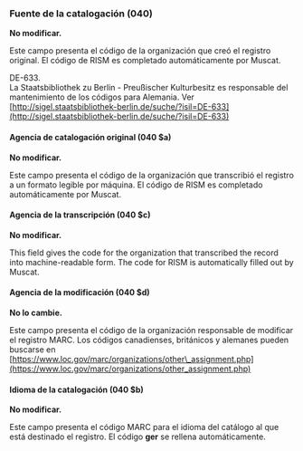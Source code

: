 ### Fuente de la catalogación (040)
**No modificar.**

Este campo presenta el código de la organización que creó el registro original. El código de RISM es completado automáticamente por Muscat.

DE-633.  
La Staatsbibliothek zu Berlin - Preußischer Kulturbesitz es responsable del mantenimiento de los códigos para Alemania. Ver [http://sigel.staatsbibliothek-berlin.de/suche/?isil=DE-633](http://sigel.staatsbibliothek-berlin.de/suche/?isil=DE-633)

#### Agencia de catalogación original (040 $a)
**No modificar.**

Este campo presenta el código de la organización que transcribió el registro a un formato legible por máquina. El código de RISM es completado automáticamente por Muscat.

#### Agencia de la transcripción (040 $c)
**No modificar.**

This field gives the code for the organization that transcribed the record into machine-readable form. The code for RISM is automatically filled out by Muscat.

#### Agencia de la modificación (040 $d)
**No lo cambie.**

Este campo presenta el código de la organización responsable de modificar el registro MARC. Los códigos canadienses, británicos y alemanes pueden buscarse en [https://www.loc.gov/marc/organizations/other\_assignment.php](https://www.loc.gov/marc/organizations/other_assignment.php)

#### Idioma de la catalogación (040 $b)
**No modificar.**

Este campo presenta el código MARC para el idioma del catálogo al que está destinado el registro. El código **ger** se rellena automáticamente.
